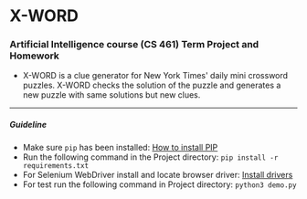 # X-WORD
### Artificial Intelligence course (CS 461) Term Project and Homework

* X-WORD is a clue generator for New York Times' daily mini crossword puzzles. X-WORD checks the solution of the puzzle and generates a new  puzzle with same solutions but new clues.
---

##### Guideline
* Make sure ```pip``` has been installed: [How to install PIP](https://www.makeuseof.com/tag/install-pip-for-python/)
* Run the following command in the Project directory: ```pip install -r requirements.txt```
* For Selenium WebDriver install and locate browser driver: [Install drivers](https://selenium-python.readthedocs.io/installation.html#drivers)
* For test run the following command in Project directory: ```python3 demo.py```

